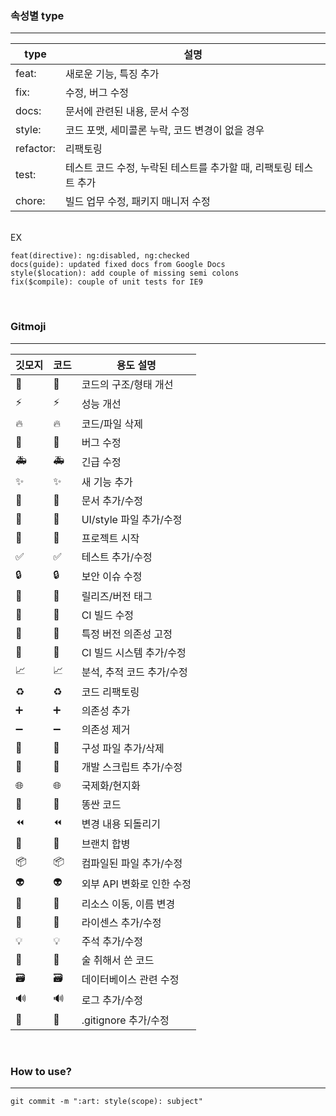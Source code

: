 ### 속성별 type
---
|type|설명|
|---|---|
|feat: |새로운 기능, 특징 추가
|fix: |수정, 버그 수정
|docs: |문서에 관련된 내용, 문서 수정
|style: |코드 포맷, 세미콜론 누락, 코드 변경이 없을 경우
|refactor: |리팩토링
|test: |테스트 코드 수정, 누락된 테스트를 추가할 때, 리팩토링 테스트 추가
|chore: |빌드 업무 수정, 패키지 매니저 수정

<br>
EX

```
feat(directive): ng:disabled, ng:checked
docs(guide): updated fixed docs from Google Docs
style($location): add couple of missing semi colons
fix($compile): couple of unit tests for IE9
```

<br>

### Gitmoji
---
|깃모지|코드|용도 설명
|---|---|---|
|🎨|	:art:	|코드의 구조/형태 개선
|⚡️|	:zap:	|성능 개선
|🔥|	:fire:	|코드/파일 삭제
|🐛|	:bug:	|버그 수정
|🚑|	:ambulance:	|긴급 수정
|✨|	:sparkles:	|새 기능 추가
|📝|	:memo:	|문서 추가/수정
|💄|	:lipstick:	|UI/style 파일 추가/수정
|🎉|	:tada:	|프로젝트 시작
|✅|	:white_check_mark:	|테스트 추가/수정
|🔒|	:lock:	|보안 이슈 수정
|🔖|	:bookmark:	|릴리즈/버전 태그
|💚|	:green_heart:	|CI 빌드 수정
|📌|	:pushpin:	|특정 버전 의존성 고정
|👷|	:construction_worker:	|CI 빌드 시스템 추가/수정
|📈|	:chart_with_upwards_trend:	|분석, 추적 코드 추가/수정
|♻️|	:recycle:	|코드 리팩토링
|➕|	:heavy_plus_sign:	|의존성 추가
|➖|	:heavy_minus_sign:	|의존성 제거
|🔧|	:wrench:	|구성 파일 추가/삭제
|🔨|	:hammer:	|개발 스크립트 추가/수정
|🌐|	:globe_with_meridians:	|국제화/현지화
|💩|	:poop:	|똥싼 코드
|⏪|	:rewind:	|변경 내용 되돌리기
|🔀|	:twisted_rightwards_arrows:	|브랜치 합병
|📦|	:package:	|컴파일된 파일 추가/수정
|👽|	:alien:	|외부 API 변화로 인한 수정
|🚚|	:truck:	|리소스 이동, 이름 변경
|📄|	:page_facing_up:	|라이센스 추가/수정
|💡|	:bulb:	|주석 추가/수정
|🍻|	:beers:	|술 취해서 쓴 코드
|🗃|	:card_file_box:	|데이터베이스 관련 수정
|🔊|	:loud_sound:	|로그 추가/수정
|🙈|	:see_no_evil:	|.gitignore 추가/수정

<br>

### How to use?
---

```
git commit -m ":art: style(scope): subject"
```